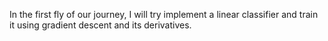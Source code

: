 In the first fly of our journey, I will try implement a linear classifier and train it 
using gradient descent and its derivatives.

